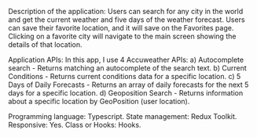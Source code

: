 Description of the application: 
Users can search for any city in the world and get the current weather and five days of the weather forecast.
Users can save their favorite location, and it will save on the Favorites page. 
Clicking on a favorite city will navigate to the main screen showing the details of that location.

Application APIs:
In this app, I use 4 Accuweather APIs: 
a) Autocomplete search - Returns matching an autocomplete of the search text. 
b) Current Conditions - Returns current conditions data for a specific location. 
c) 5 Days of Daily Forecasts - Returns an array of daily forecasts for the next 5 days for a specific location. 
d) Geoposition Search - Returns information about a specific location by GeoPosition (user location).

Programming language: Typescript.
State management: Redux Toolkit.
Responsive: Yes. 
Class or Hooks: Hooks.
